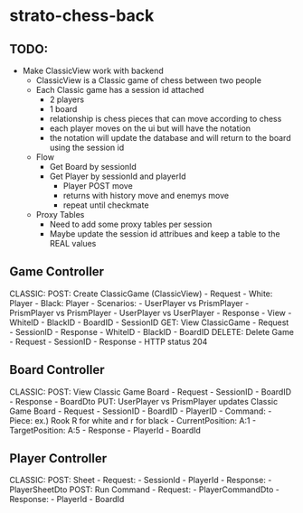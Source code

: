 # strato-chess-back

## TODO:
- Make ClassicView work with backend
    - ClassicView is a Classic game of chess between two people
    - Each Classic game has a session id attached
        - 2 players
        - 1 board
        - relationship is chess pieces that can move according to chess
        - each player moves on the ui but will have the notation
        - the notation will update the database and will return to the board using the session id
    - Flow
        - Get Board by sessionId
        - Get Player by sessionId and playerId
            - Player POST move
            - returns with history move and enemys move
            - repeat until checkmate
    - Proxy Tables
        - Need to add some proxy tables per session
        - Maybe update the session id attribues and keep a table to the REAL values

## Game Controller
CLASSIC:
    POST: Create ClassicGame (ClassicView)
        - Request
            - White: Player
            - Black: Player
            - Scenarios:
                - UserPlayer vs PrismPlayer
                - PrismPlayer vs PrismPlayer
                - UserPlayer vs UserPlayer
        - Response
            - View
                - WhiteID
                - BlackID
                - BoardID
            - SessionID
    GET: View ClassicGame
        - Request
            - SessionID
        - Response
            - WhiteID
            - BlackID
            - BoardID
    DELETE: Delete Game
        - Request
            - SessionID
        - Response
            - HTTP status 204

## Board Controller
CLASSIC:
    POST: View Classic Game Board
        - Request
            - SessionID
            - BoardID
        - Response
            - BoardDto
    PUT: UserPlayer vs PrismPlayer updates Classic Game Board
        - Request
            - SessionID
            - BoardID
            - PlayerID
            - Command: 
                - Piece: ex.) Rook R for white and r for black
                - CurrentPosition: A:1
                - TargetPosition: A:5
        - Response
            - PlayerId
            - BoardId

## Player Controller
CLASSIC:
    POST: Sheet
        - Request:
            - SessionId
            - PlayerId
        - Response:
            - PlayerSheetDto
    POST: Run Command
        - Request:
            - PlayerCommandDto
        - Response:
            - PlayerId
            - BoardId
